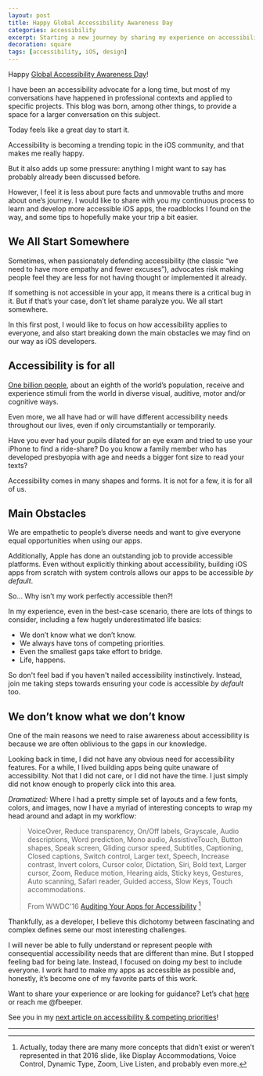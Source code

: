 ```yaml
---
layout: post
title: Happy Global Accessibility Awareness Day
categories: accessibility
excerpt: Starting a new journey by sharing my experience on accessibility.
decoration: square
tags: [accessibility, iOS, design]
---
```


Happy [Global Accessibility Awareness Day](https://globalaccessibilityawarenessday.org/)!

I have been an accessibility advocate for a long time, but most of my conversations have happened in professional contexts and applied to specific projects. This blog was born, among other things, to provide a space for a larger conversation on this subject. 

Today feels like a great day to start it.

Accessibility is becoming a trending topic in the iOS community, and that makes me really happy.

But it also adds up some pressure: anything I might want to say has probably already been discussed before. 

However, I feel it is less about pure facts and unmovable truths and more about one’s journey. I would like to share with you my continuous process to learn and develop more accessible iOS apps, the roadblocks I found on the way, and some tips to hopefully make your trip a bit easier.

## We All Start Somewhere

Sometimes, when passionately defending accessibility (the classic “we need to have more empathy and fewer excuses”), advocates risk making people feel they are less for not having thought or implemented it already. 

If something is not accessible in your app, it means there is a critical bug in it. But if that’s your case, don’t let shame paralyze you. We all start somewhere.

In this first post, I would like to focus on how accessibility applies to everyone, and also start breaking down the main obstacles we may find on our way as iOS developers.

## Accessibility is for all

[One billion people](https://globalaccessibilityawarenessday.org/), about an eighth of the world’s population, receive and experience stimuli from the world in diverse visual, auditive, motor and/or cognitive ways. 

Even more, we all have had or will have different accessibility needs throughout our lives, even if only circumstantially or temporarily. 

Have you ever had your pupils dilated for an eye exam and tried to use your iPhone to find a ride-share? Do you know a family member who has developed presbyopia with age and needs a bigger font size to read your texts? 

Accessibility comes in many shapes and forms. It is not for a few, it is for all of us.

## Main Obstacles

We are empathetic to people’s diverse needs and want to give everyone equal opportunities when using our apps.

Additionally, Apple has done an outstanding job to provide accessible platforms. Even without explicitly thinking about accessibility, building iOS apps from scratch with system controls allows our apps to be accessible *by default*.

So... Why isn’t my work perfectly accessible then?!

In my experience, even in the best-case scenario, there are lots of things to consider, including a few hugely underestimated life basics:

* We don’t know what we don’t know.
* We always have tons of competing priorities.
* Even the smallest gaps take effort to bridge.
* Life, happens.

So don't feel bad if you haven't nailed accessibility instinctively. Instead, join me taking steps towards ensuring your code is accessible *by default* too.

## We don’t know what we don’t know

One of the main reasons we need to raise awareness about accessibility is because we are often oblivious to the gaps in our knowledge.

Looking back in time, I did not have any obvious need for accessibility features. For a while, I lived building apps being quite unaware of accessibility. Not that I did not care, or I did not have the time. I just simply did not know enough to properly click into this area.

*Dramatized:* Where I had a pretty simple set of layouts and a few fonts, colors, and images, now I have a myriad of interesting concepts to wrap my head around and adapt in my workflow:

> VoiceOver, Reduce transparency, On/Off labels, Grayscale, Audio descriptions, Word prediction, Mono audio, AssistiveTouch, Button shapes, Speak screen, Gliding cursor speed, Subtitles, Captioning, Closed captions, Switch control, Larger text, Speech, Increase contrast, Invert colors, Cursor color, Dictation, Siri, Bold text, Larger cursor, Zoom, Reduce motion, Hearing aids, Sticky keys, Gestures, Auto scanning, Safari reader, Guided access, Slow Keys, Touch accommodations.
> 
> From WWDC'16 [Auditing Your Apps for Accessibility](https://developer.apple.com/videos/play/wwdc2016/407/) [^1]

Thankfully, as a developer, I believe this dichotomy between fascinating and complex defines seme our most interesting challenges.

I will never be able to fully understand or represent people with consequential accessibility needs that are different than mine. But I stopped feeling bad for being late. Instead, I focused on doing my best to include everyone. I work hard to make my apps as accessible as possible and, honestly, it’s become one of my favorite parts of this work.

Want to share your experience or are looking for guidance? Let’s chat [here](https://github.com/fbeeper/fbeeper.github.io/issues/4) or reach me @fbeeper.

See you in my [next article on accessibility & competing priorities](/accessibility/2020/05/25/Accessibility-Competing-Priorities/)!

---


[^1]: Actually, today there are many more concepts that didn’t exist or weren’t represented in that 2016 slide, like Display Accommodations, Voice Control, Dynamic Type, Zoom, Live Listen, and probably even more.